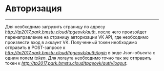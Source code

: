 # Авторизация
---
Для необходимо загрузить страницу по адресу *http://tp2017.park.bmstu.cloud/tpgeovk/auth*, после чего произойдет перенаправление на страницу авторизации VK API, где необходимо произвести вход в аккаунт VK. Полученный токен необходимо отправить в POST-запросе к *http://tp2017.park.bmstu.cloud/tpgeovk/auth/login* в виде Json-объекта с одним полем *token*. Для логаута необходимо точно так же отправить токен к *http://tp2017.park.bmstu.cloud/tpgeovk/auth/logout*.